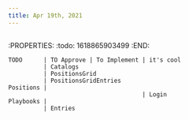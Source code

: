 ```yaml
---
title: Apr 19th, 2021
---
```


## 
:PROPERTIES:
:todo: 1618865903499
:END:
```
TODO      | TO Approve | To Implement | it's cool
          | Catalogs
          | PositionsGrid
          | PositionsGridEntries
Positions |
                                      | Login
Playbooks | 
          | Entries
```
